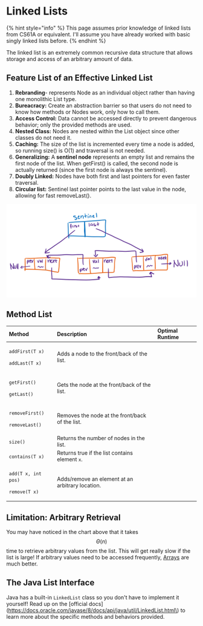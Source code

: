 # Linked Lists

{% hint style="info" %}
This page assumes prior knowledge of linked lists from CS61A or equivalent. I'll assume you have already worked with basic singly linked lists before.
{% endhint %}

The linked list is an extremely common recursive data structure that allows storage and access of an arbitrary amount of data.

## Feature List of an Effective Linked List

1. **Rebranding**- represents Node as an individual object rather than having one monolithic List type.
2. **Bureacracy:** Create an abstraction barrier so that users do not need to know how methods or Nodes work, only how to call them.
3. **Access Control:** Data cannot be accessed directly to prevent dangerous behavior; only the provided methods are used.
4. **Nested Class:** Nodes are nested within the List object since other classes do not need it.
5. **Caching:** The size of the list is incremented every time a node is added, so running size\(\) is O\(1\) and traversal is not needed.
6. **Generalizing:** A **sentinel node** represents an empty list and remains the first node of the list. When getFirst\(\) is called, the second node is actually returned \(since the first node is always the sentinel\).
7. **Doubly Linked:** Nodes have both first and last pointers for even faster traversal.
8. **Circular list:** Sentinel last pointer points to the last value in the node, allowing for fast removeLast\(\).

![An illustration of an effective linked list.](../../.gitbook/assets/image%20%2864%29.png)

## Method List

<table>
  <thead>
    <tr>
      <th style="text-align:left">Method</th>
      <th style="text-align:left">Description</th>
      <th style="text-align:left">Optimal Runtime</th>
    </tr>
  </thead>
  <tbody>
    <tr>
      <td style="text-align:left">
        <p><code>addFirst(T x)</code>
        </p>
        <p><code>addLast(T x)</code>
        </p>
      </td>
      <td style="text-align:left">Adds a node to the front/back of the list.</td>
      <td style="text-align:left"></td>
    </tr>
    <tr>
      <td style="text-align:left">
        <p><code>getFirst()</code>
        </p>
        <p><code>getLast()</code>
        </p>
      </td>
      <td style="text-align:left">Gets the node at the front/back of the list.</td>
      <td style="text-align:left"></td>
    </tr>
    <tr>
      <td style="text-align:left">
        <p><code>removeFirst()</code>
        </p>
        <p><code>removeLast()</code>
        </p>
      </td>
      <td style="text-align:left">Removes the node at the front/back of the list.</td>
      <td style="text-align:left"></td>
    </tr>
    <tr>
      <td style="text-align:left"><code>size()</code>
      </td>
      <td style="text-align:left">Returns the number of nodes in the list.</td>
      <td style="text-align:left"></td>
    </tr>
    <tr>
      <td style="text-align:left"><code>contains(T x)</code>
      </td>
      <td style="text-align:left">Returns true if the list contains element <code>x</code>.</td>
      <td style="text-align:left"></td>
    </tr>
    <tr>
      <td style="text-align:left">
        <p><code>add(T x, int pos)</code>
        </p>
        <p><code>remove(T x)</code>
        </p>
      </td>
      <td style="text-align:left">Adds/remove an element at an arbitrary location.</td>
      <td style="text-align:left"></td>
    </tr>
  </tbody>
</table>

## Limitation: Arbitrary Retrieval

You may have noticed in the chart above that it takes $$\Theta(n)$$  time to retrieve arbitrary values from the list. This will get really slow if the list is large! If arbitrary values need to be accessed frequently, [Arrays](arrays.md) are much better.

## The Java List Interface

Java has a built-in `LinkedList` class so you don't have to implement it yourself! Read up on the [official docs](https://docs.oracle.com/javase/8/docs/api/java/util/LinkedList.html\) to learn more about the specific methods and behaviors provided.



